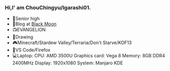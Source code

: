 ### Hi,I' am ChouChingyu/Igarashi01.

- 🏫Senior high
- 📜Blog at [Black Moon](https://me.ruakio.com)
- 📺EVANGELION
- 🎨Drawing
- 🎮Minecraft/Stardew Valley/Terraria/Don't Starve/KOF13
- 🔨VS Code/Firefox
- 💻Laptop:
CPU: AMD 3500U
Graphics card: Vega 8
Memory: 8GB DDR4 2400MHz
Display: 1920x1080
System: Manjaro KDE
